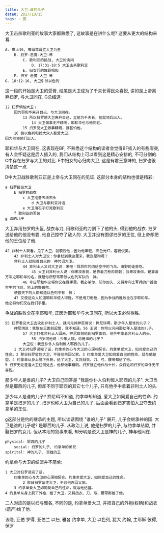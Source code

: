 ```yaml
---
title: 大卫.谁的儿子
date0: 2017/10/15
tags: ☆ 撒
---
```


大卫击杀歌利亚的故事大家都熟悉了, 这故事是在讲什么呢? 这要从更大的结构来看.

    A. 撒上16, 撒母耳膏立大卫为王
        B. 扫罗-恶魔-大卫-琴
            C. 歌利亚的挑战, 大卫的询问
                D. 17:31-18:5 大卫击杀歌利亚
            E. 妇女们的舞蹈唱和
        F. 扫罗-恶魔-大卫-琴
    G. 18:12-16, 大卫引领以色列

这一段的开始是大卫的受膏, 结尾是大卫成为了千夫长得民众喜悦, 讲的是上帝离弃扫罗, 与大卫同在. G总结道:

    12 扫罗惧怕大卫；
        因为耶和华离开自己，与大卫同在。
            13 所以扫罗使大卫离开自己，立他为千夫长，他就领兵出入。
                14 大卫做事无不精明，耶和华也与他同在。
            15 扫罗见大卫做事精明，就甚怕他。
        16 但以色列和犹大众人都爱大卫，
    因为他领他们出入。

耶和华与大卫同在, 这表现在BF, 不熟悉这个结构的读者会觉得BF插入的有些唐突, 有人会怀疑这是后人插入的, 我们从结构上可以看到这是精心安排的, 不可分割的.
C中存在扫罗与大卫的对比. E中妇女的心归向大卫, 这是有君王意味的, 扫罗也很清楚这一点.

D中大卫战胜歌利亚正是上帝与大卫同在的见证. 这部分本身的结构也很是精彩:

    a 扫罗接见大卫
        b 扫罗的战衣
            c 大卫准备五块石头
                d 大卫与歌利亚对话
            e 大卫用石子打死歌利亚
        f 歌利亚的军装
    g 谁的儿子

大卫弃用扫罗的头盔, 战衣与刀, 用歌利亚的刀割下了他的头, 得到他的战衣. 扫罗送给他的他没有要, 他自己掠夺了敌人的. 大卫并没有图谬扫罗的王位, 但上帝却把他的王位给了他.

    42 非利士人观看，见了大卫，就藐视他；因为他年轻，面色光红，容貌俊美。
        43 非利士人对大卫说：你拿杖到我这里来，我岂是狗呢？
        非利士人就指着自己的　神咒诅大卫。
            44 非利士人又对大卫说：来吧！我将你的肉给空中的飞鸟、田野的走兽吃。
                45 大卫对非利士人说：你来攻击我，是靠着刀枪和铜戟；我来攻击你，是靠着万军之耶和华的名，就是你所怒骂带领以色列军队的　神。
            46 今日耶和华必将你交在我手里。我必杀你，斩你的头，又将非利士军兵的尸首给空中的飞鸟、地上的野兽吃，
        使普天下的人都知道以色列中有　神；
        47 又使这众人知道耶和华使人得胜，不是用刀用枪，因为争战的胜败全在乎耶和华。
    他必将你们交在我们手里。

争战的胜败全在乎耶和华, 正因为耶和华与大卫同在, 所以大卫必然得胜.

    55 扫罗看见大卫去攻击非利士人，就问元帅押尼珥说：押尼珥啊，那少年人是谁的儿子？
        押尼珥说：我敢在王面前起誓，我不知道。56 王说：你可以问问那幼年人是谁的儿子。
            57 大卫打死非利士人回来，押尼珥领他到扫罗面前，他手中拿着非利士人的头。
                58 扫罗问他说：少年人哪，你是谁的儿子？
            大卫说：我是你仆人伯利恒人耶西的儿子。
        1 大卫对扫罗说完了话，约拿单的心与大卫的心深相契合。约拿单爱大卫，如同爱自己的性命。2 那日扫罗留住大卫，不容他再回父家。3 约拿单爱大卫如同爱自己的性命，就与他结盟。4 约拿单从身上脱下外袍，给了大卫，又将战衣、刀、弓、腰带都给了他。
    5 扫罗无论差遣大卫往何处去，他都做事精明。扫罗就立他作战士长，众百姓和扫罗的臣仆无不喜悦。

那少年人是谁的儿子? 大卫自己回答是 "我是你仆人伯利恒人耶西的儿子". 大卫当然是耶西的儿子, 但却不同于耶西的其它七个儿子, 只有他手中拿着非利士人的头.

那少年人是谁的儿子? 押尼珥不知道, 约拿单却知道, 爱大卫如同爱自己的性命. 约拿单是扫罗的儿子, 扫罗也称大卫为自己的儿子, 后面会看到扫罗害怕大卫夺去约拿单的王位.

g这部分是约的继承的主题, 所以谈话围绕 "谁的儿子" 展开, 儿子会继承神的国. 大卫是谁的儿子呢? 是耶西的儿子. 从政治上说, 他是扫罗的儿子, 与约拿单结盟, 并娶扫罗的女儿. 但从本段的叙事来看, 却分明是说大卫是神的儿子, 神与他同在.

    physical: 耶西的儿子
        social: 扫罗的儿子, 约拿单的弟兄
    spirital: 神的儿子, 百姓的王

约拿单与大卫的结盟并不简单:

    1 大卫对扫罗说完了话，
        约拿单的心与大卫的心深相契合。约拿单爱大卫，如同爱自己的性命。
            2 那日扫罗留住大卫，不容他再回父家。
        3 约拿单爱大卫如同爱自己的性命，就与他结盟。
    4 约拿单从身上脱下外袍，给了大卫，又将战衣、刀、弓、腰带都给了他。

二人对应的是以扫与雅各, 不同的是, 约拿单爱大卫, 并把自己的外袍(权柄)和战衣(遗产)给了他.

该隐, 亚伯
罗得, 亚伯兰
以扫, 雅各
约拿单, 大卫
以色列, 犹大
约翰, 主耶稣
彼得, 保罗
